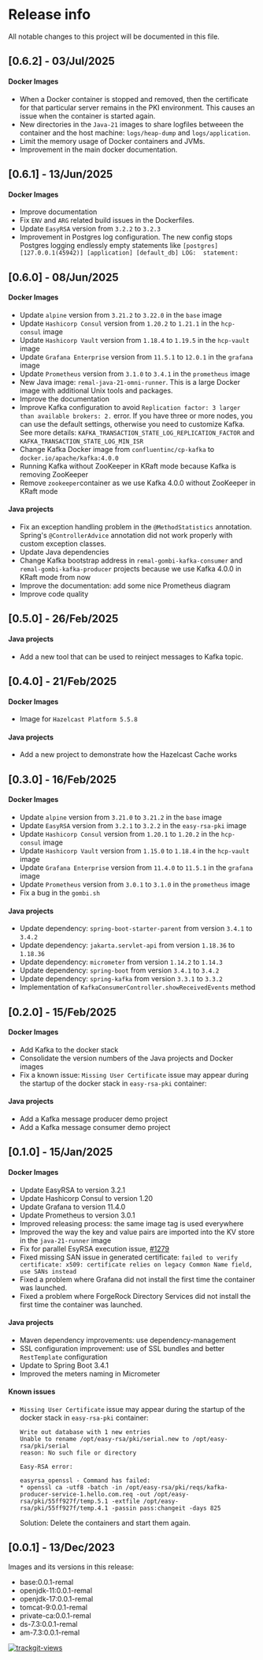 # Release info

All notable changes to this project will be documented in this file.

## [0.6.2] - 03/Jul/2025
#### Docker Images
* When a Docker container is stopped and removed, then the certificate for that particular server remains in the PKI environment.
  This causes an issue when the container is started again.
* New directories in the `Java-21` images to share logfiles betweeen the container and the host machine: `logs/heap-dump` and `logs/application`.
* Limit the memory usage of Docker containers and JVMs.
* Improvement in the main docker documentation.

## [0.6.1] - 13/Jun/2025
#### Docker Images
* Improve documentation
* Fix `ENV` and `ARG` related build issues in the Dockerfiles.
* Update `EasyRSA` version from `3.2.2` to `3.2.3`
* Improvement in Postgres log configuration. The new config stops Postgres logging endlessly empty statements like `[postgres] [127.0.0.1(45942)] [application] [default_db] LOG:  statement:`

## [0.6.0] - 08/Jun/2025
#### Docker Images
* Update `alpine` version from `3.21.2` to `3.22.0` in the `base` image
* Update `Hashicorp Consul` version from `1.20.2` to `1.21.1` in the `hcp-consul` image
* Update `Hashicorp Vault` version from `1.18.4` to `1.19.5` in the `hcp-vault` image
* Update `Grafana Enterprise` version from `11.5.1` to `12.0.1` in the `grafana` image
* Update `Prometheus` version from `3.1.0` to `3.4.1` in the `prometheus` image
* New Java image: `remal-java-21-omni-runner`. This is a large Docker image with additional Unix tools and packages.
* Improve the documentation
* Improve Kafka configuration to avoid `Replication factor: 3 larger than available brokers: 2.` error.
If you have three or more nodes, you can use the default settings, otherwise you need to customize Kafka. See more details: `KAFKA_TRANSACTION_STATE_LOG_REPLICATION_FACTOR` and `KAFKA_TRANSACTION_STATE_LOG_MIN_ISR`
* Change Kafka Docker image from `confluentinc/cp-kafka` to `docker.io/apache/kafka:4.0.0`
* Running Kafka without ZooKeeper in KRaft mode because Kafka is removing ZooKeeper
* Remove `zookeeper`container as we use Kafka 4.0.0 without ZooKeeper in KRaft mode

#### Java projects
* Fix an exception handling problem in the `@MethodStatistics` annotation. Spring's `@ControllerAdvice` annotation did not work properly with custom exception classes. 
* Update Java dependencies
* Change Kafka bootstrap address in `remal-gombi-kafka-consumer` and `remal-gombi-kafka-producer` projects because we use Kafka 4.0.0 in KRaft mode from now
* Improve the documentation: add some nice Prometheus diagram
* Improve code quality

## [0.5.0] - 26/Feb/2025
#### Java projects
* Add a new tool that can be used to reinject messages to Kafka topic.

## [0.4.0] - 21/Feb/2025
#### Docker Images
* Image for `Hazelcast Platform 5.5.8`

#### Java projects
* Add a new project to demonstrate how the Hazelcast Cache works

## [0.3.0] - 16/Feb/2025
#### Docker Images
* Update `alpine` version from `3.21.0` to `3.21.2` in the `base` image
* Update `EasyRSA` version from `3.2.1` to `3.2.2` in the `easy-rsa-pki` image
* Update `Hashicorp Consul` version from `1.20.1` to `1.20.2` in the `hcp-consul` image
* Update `Hashicorp Vault` version from `1.15.0` to `1.18.4` in the `hcp-vault` image
* Update `Grafana Enterprise` version from `11.4.0` to `11.5.1` in the `grafana` image
* Update `Prometheus` version from `3.0.1` to `3.1.0` in the `prometheus` image
* Fix a bug in the  `gombi.sh`

#### Java projects
* Update dependency: `spring-boot-starter-parent` from version `3.4.1` to `3.4.2`
* Update dependency: `jakarta.servlet-api` from version `1.18.36` to `1.18.36`
* Update dependency: `micrometer` from version `1.14.2` to `1.14.3`
* Update dependency: `spring-boot` from version `3.4.1` to `3.4.2`
* Update dependency: `spring-kafka` from version `3.3.1` to `3.3.2`
* Implementation of `KafkaConsumerController.showReceivedEvents` method

## [0.2.0] - 15/Feb/2025
#### Docker Images
* Add Kafka to the docker stack
* Consolidate the version numbers of the Java projects and Docker images
* Fix a known issue: `Missing User Certificate` issue may appear during the startup of the docker stack in `easy-rsa-pki` container:

#### Java projects
* Add a Kafka message producer demo project
* Add a Kafka message consumer demo project

## [0.1.0] - 15/Jan/2025
#### Docker Images
* Update EasyRSA to version 3.2.1
* Update Hashicorp Consul to version 1.20
* Update Grafana to  version 11.4.0
* Update Prometheus to version 3.0.1
* Improved releasing process: the same image tag is used everywhere
* Improved the way the key and value pairs are imported into the KV store in the `java-21-runner` image
* Fix for parallel EsyRSA execution issue, [#1279](https://github.com/OpenVPN/easy-rsa/issues/1279)
* Fixed missing SAN issue in generated certificate: `failed to verify certificate: x509: certificate relies on legacy Common Name field, use SANs instead`
* Fixed a problem where Grafana did not install the first time the container was launched.
* Fixed a problem where ForgeRock Directory Services did not install the first time the container was launched.
 
#### Java projects
* Maven dependency improvements: use dependency-management
* SSL configuration improvement: use of SSL bundles and better `RestTemplate` configuration
* Update to Spring Boot 3.4.1
* Improved the meters naming in Micrometer

#### Known issues
* `Missing User Certificate` issue may appear during the startup of the docker stack in `easy-rsa-pki` container:
  ~~~
  Write out database with 1 new entries
  Unable to rename /opt/easy-rsa/pki/serial.new to /opt/easy-rsa/pki/serial
  reason: No such file or directory

  Easy-RSA error:

  easyrsa_openssl - Command has failed:
  * openssl ca -utf8 -batch -in /opt/easy-rsa/pki/reqs/kafka-producer-service-1.hello.com.req -out /opt/easy-rsa/pki/55ff927f/temp.5.1 -extfile /opt/easy-rsa/pki/55ff927f/temp.4.1 -passin pass:changeit -days 825
  ~~~
  Solution: Delete the containers and start them again.

## [0.0.1] - 13/Dec/2023
Images and its versions in this release:
* base:0.0.1-remal
* openjdk-11:0.0.1-remal
* openjdk-17:0.0.1-remal
* tomcat-9:0.0.1-remal
* private-ca:0.0.1-remal
* ds-7.3:0.0.1-remal
* am-7.3:0.0.1-remal

<a href="https://trackgit.com">
  <img src="https://us-central1-trackgit-analytics.cloudfunctions.net/token/ping/lcfhkdub7k2lpj33n2cl" alt="trackgit-views" />
</a>
